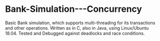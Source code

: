 # Bank-Simulation---Concurrency

Basic Bank simulation, which supports multi-threading for its transactions and other operations. Written as in C, also in Java, using Linux/Ubuntu 18.04. Tested and Debugged against deadlocks and race conditions.

